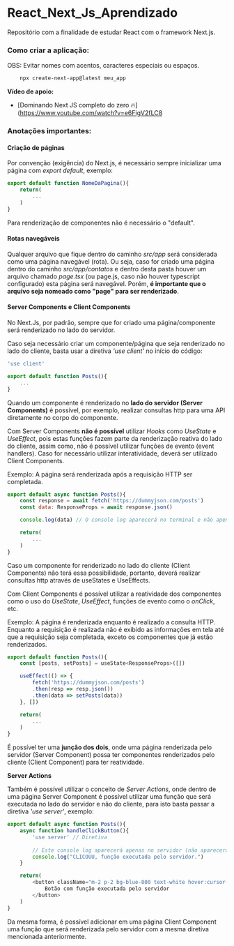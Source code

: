 # React_Next_Js_Aprendizado
Repositório com a finalidade de estudar React com o framework Next.js.

### Como criar a aplicação:

OBS: Evitar nomes com acentos, caracteres especiais ou espaços.

```bash
    npx create-next-app@latest meu_app
```

**Vídeo de apoio:**
- [Dominando Next JS completo do zero 🔥](https://www.youtube.com/watch?v=e6FigV2fLC8

### Anotações importantes:

#### **Criação de páginas**

Por convenção (exigência) do Next.js, é necessário sempre inicializar uma página com *export default*, exemplo:

```js
export default function NomeDaPagina(){
    return(
        ...
    )
}
```

Para renderização de componentes não é necessário o "default".

#### **Rotas navegáveis**

Qualquer arquivo que fique dentro do caminho *src/app* será considerada como uma página navegável (rota). Ou seja, caso for criado uma página dentro do caminho *src/app/contatos* e dentro desta pasta houver um arquivo chamado *page.tsx* (ou page.js, caso não houver typescript configurado) esta página será navegável. Porém, **é importante que o arquivo seja nomeado como "page" para ser renderizado**.

#### **Server Components e Client Components**

No Next.Js, por padrão, sempre que for criado uma página/componente será renderizado no lado do servidor.

Caso seja necessário criar um componente/página que seja renderizado no lado do cliente, basta usar a diretiva *'use client'* no início do código:

```js
'use client'

export default function Posts(){
    ...
}
```

Quando um componente é renderizado no **lado do servidor (Server Components)** é possível, por exemplo, realizar consultas http para uma API diretamente no corpo do componente.

Com Server Components **não é possível** utilizar *Hooks* como *UseState* e *UseEffect*, pois estas funções fazem parte da renderização reativa do lado do cliente, assim como, não é possível utilizar funções de evento (event handlers). Caso for necessário utilizar interatividade, deverá ser utilizado Client Components.

Exemplo: A página será renderizada após a requisição HTTP ser completada.

```js
export default async function Posts(){
    const response = await fetch('https://dummyjson.com/posts')
    const data: ResponseProps = await response.json()

    console.log(data) // O console log aparecerá no terminal e não apenas no navegador, isso significa que está sendo renderizado no lado do servidor

    return(
        ...
    )
}
```

Caso um componente for renderizado no lado do cliente (Client Components) não terá essa possibilidade, portanto, deverá realizar consultas http através de useStates e UseEffects.

Com Client Components é possível utilizar a reatividade dos componentes como o uso do *UseState*, *UseEffect*, funções de evento como o *onClick*, etc.

Exemplo: A página é renderizada enquanto é realizado a consulta HTTP. Enquanto a requisição é realizada não é exibido as informações em tela até que a requisição seja completada, exceto os componentes que já estão renderizados.

```js
export default function Posts(){
    const [posts, setPosts] = useState<ResponseProps>([])

    useEffect(() => {
        fetch('https://dummyjson.com/posts')
        .then(resp => resp.json())
        .then(data => setPosts(data))
    }, [])

    return(
        ...
    )
}
```

É possível ter uma **junção dos dois**, onde uma página renderizada pelo servidor (Server Component) possa ter componentes renderizados pelo cliente (Client Component) para ter reatividade.

**Server Actions**

Também é possível utilizar o conceito de *Server Actions*, onde dentro de uma página Server Component é possível utilizar uma função que será executada no lado do servidor e não do cliente, para isto basta passar a diretiva *'use server'*, exemplo:

```js
export default async function Posts(){
    async function handleClickButton(){
        'use server' // Diretiva
        
        // Este console log aparecerá apenas no servidor (não aparecerá no console do navegador)
        console.log("CLICOUU, função executada pelo servidor.")
    }

    return(
        <button className="m-2 p-2 bg-blue-800 text-white hover:cursor-pointer" onClick={handleClickButton}>
            Botão com função executada pelo servidor
        </button>
    )
}
```

Da mesma forma, é possível adicionar em uma página Client Component uma função que será renderizada pelo servidor com a mesma diretiva mencionada anteriormente.